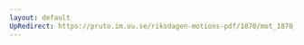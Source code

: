 ```yaml
---
layout: default
UpRedirect: https://pruto.im.uu.se/riksdagen-motions-pdf/1870/mot_1870__ak__132.pdf
---
```

